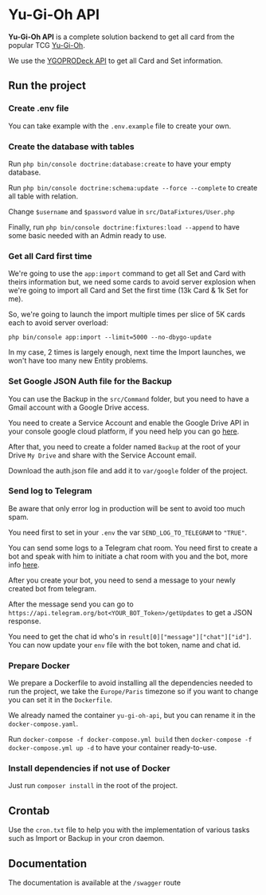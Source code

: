 # Yu-Gi-Oh API

**Yu-Gi-Oh API** is a complete solution backend to get all card from the popular TCG [Yu-Gi-Oh](https://www.yugioh-card.com/).

We use the [YGOPRODeck API](https://ygoprodeck.com/) to get all Card and Set information.

## Run the project

### Create .env file
You can take example with the `.env.example` file to create your own.

### Create the database with tables

Run `php bin/console doctrine:database:create` to have your empty database.

Run `php bin/console doctrine:schema:update --force --complete` to create all table with relation.

Change `$username` and `$password` value in `src/DataFixtures/User.php`

Finally, run `php bin/console doctrine:fixtures:load --append` to have some basic needed with an Admin ready to use.

### Get all Card first time

We're going to use the `app:import` command to get all Set and Card with theirs information but,
we need some cards to avoid server explosion when we're going to import all Card and Set the first time 
(13k Card & 1k Set for me).

So, we're going to launch the import multiple times per slice of 5K cards each to avoid server overload:

`php bin/console app:import --limit=5000 --no-dbygo-update`

In my case, 2 times is largely enough, next time the Import launches, we won't have too many new Entity problems.

### Set Google JSON Auth file for the Backup

You can use the Backup in the `src/Command` folder, but you need to have a Gmail account with a Google Drive access.

You need to create a Service Account and enable the Google Drive API in your console google cloud platform, if you need help you can go [here](https://github.com/googleapis/google-api-php-client/blob/main/docs/oauth-server.md).

After that, you need to create a folder named `Backup` at the root of your Drive `My Drive` and share with the Service Account email.

Download the auth.json file and add it to `var/google` folder of the project.

### Send log to Telegram

Be aware that only error log in production will be sent to avoid too much spam.

You need first to set in your `.env` the var `SEND_LOG_TO_TELEGRAM` to `"TRUE"`.

You can send some logs to a Telegram chat room. You need first to create a bot and speak with him to initiate a chat room with you and the bot, more info [here](https://core.telegram.org/bots/tutorial#getting-ready).

After you create your bot, you need to send a message to your newly created bot from telegram.

After the message send you can go to `https://api.telegram.org/bot<YOUR_BOT_Token>/getUpdates` to get a JSON response.

You need to get the chat id who's in `result[0]["message"]["chat"]["id"]`.
You can now update your `env` file with the bot token, name and chat id.

### Prepare Docker

We prepare a Dockerfile to avoid installing all the dependencies needed to run the project, 
we take the `Europe/Paris` timezone so if you want to change you can set it in the `Dockerfile`.

We already named the container `yu-gi-oh-api`, but you can rename it in the `docker-compose.yaml`.


Run `docker-compose -f docker-compose.yml build` 
then `docker-compose -f docker-compose.yml up -d` to have your container ready-to-use.

### Install dependencies if not use of Docker

Just run `composer install` in the root of the project.

## Crontab

Use the `cron.txt` file to help you with the implementation of various tasks such as Import or Backup in your cron daemon.

## Documentation

The documentation is available at the `/swagger` route